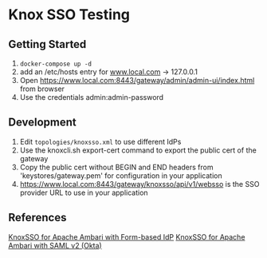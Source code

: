 # Knox SSO Testing

## Getting Started
1. `docker-compose up -d`
2. add an /etc/hosts entry for www.local.com -> 127.0.0.1
3. Open https://www.local.com:8443/gateway/admin/admin-ui/index.html from browser
4. Use the credentials admin:admin-password

## Development
1. Edit `topologies/knoxsso.xml` to use different IdPs
2. Use the knoxcli.sh export-cert command to export the public cert of the gateway
3. Copy the public cert without BEGIN and END headers from 'keystores/gateway.pem' for configuration in your application
4. https://www.local.com:8443/gateway/knoxsso/api/v1/websso is the SSO provider URL to use in your application

## References
[KnoxSSO for Apache Ambari with Form-based IdP](https://cwiki.apache.org/confluence/display/KNOX/Ambari+via+KnoxSSO+and+Default+IDP)
[KnoxSSO for Apache Ambari with SAML v2 (Okta)](https://cwiki.apache.org/confluence/display/KNOX/Ambari+via+KnoxSSO+and+Okta)

